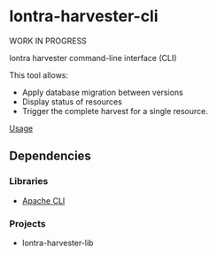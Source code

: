 lontra-harvester-cli
=======================

WORK IN PROGRESS

lontra harvester command-line interface (CLI)

This tool allows:
* Apply database migration between versions
* Display status of resources
* Trigger the complete harvest for a single resource.

[Usage](https://github.com/WingLongitude/lontra-harvester/wiki/Command-Line-usage)


Dependencies
------------
### Libraries
* [Apache CLI](http://commons.apache.org/proper/commons-cli/)

### Projects
* lontra-harvester-lib
